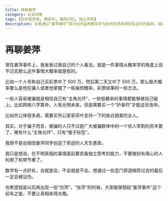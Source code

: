 ```yaml
---
title: 再聊姜萍
category: 社会现象
tags: [批判性思维, 概率学, 骗局识别, 独立思考]
description: 文章通过“姜萍事件”探讨如何运用概率学与批判性思维辨别生活中的骗局，强调独立思考的重要性，提醒读者不要轻信低概率事件，避免成为骗子的目标。
---
```

# 再聊姜萍
曾在姜萍事件上，我发表过我自己的个人看法。就是一件事情从概率学的角度上说不过去那么这件事情大概率就是假的。

比如一个人号称自己买彩票中了 500 万，然后第二天又中了 500 万，那么极大概率要么是他在骗人或者他掌握了一些操控概率，彩票结果的一些方法。

一些人容易被骗就是相信自己有“主角光环”，一些低概率的事情都能够被自己碰上。比如网络八字算命，人有光明未来，但是需要买一个“护身符”才能逆天改命。

比如外公体弱多病，需要买外公家家茶叶支持一下的肤白貌美的女人。

其实，对于骗子而言，被骗的人只不过是广大被骗群体中的一个任人宰割的羔羊罢了，哪有什么“主角光环”，只有“傻子标签”。

我倒不是说相信姜萍同学创造了奇迹的人天生愚笨。

我只是想说，在不明真相的事情面前要具备独立思考的能力，不要被别有用心的人利用了和带节奏了。

数学有一点好处，会就是会，不会就是不会。想通过一些歪门邪道糊弄过去的最后一定会被证伪。

也希望就是以后再出现一些“刘萍”，“张萍”的时候，大家能够想起“姜萍事件”这个前车之鉴，不要让真相来得太晚。